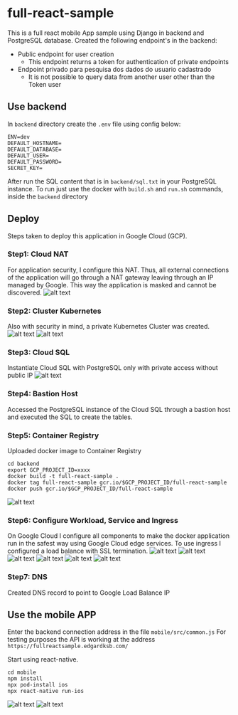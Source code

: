 # full-react-sample

This is a full react mobile App sample using Django in backend and PostgreSQL database.
Created the following endpoint's in the backend:
* Public endpoint for user creation
    * This endpoint returns a token for authentication of private endpoints
* Endpoint privado para pesquisa dos dados do usuario cadastrado
    * It is not possible to query data from another user other than the Token user

## Use backend
In `backend` directory create the `.env` file using config below:
```
ENV=dev
DEFAULT_HOSTNAME=
DEFAULT_DATABASE=
DEFAULT_USER=
DEFAULT_PASSWORD=
SECRET_KEY=
```
After run the SQL content that is in `backend/sql.txt` in your PostgreSQL instance.
To run just use the docker with `build.sh` and `run.sh` commands, inside the `backend` directory

## Deploy
Steps taken to deploy this application in Google Cloud (GCP).

### Step1: Cloud NAT
For application security, I configure this NAT.
Thus, all external connections of the application will go through a NAT gateway leaving through an IP managed by Google.
This way the application is masked and cannot be discovered.
![alt text](https://github.com/edgardksb/full-react-sample/blob/main/img/step1.png?raw=true)

### Step2: Cluster Kubernetes
Also with security in mind, a private Kubernetes Cluster was created.
![alt text](https://github.com/edgardksb/full-react-sample/blob/main/img/step21.png?raw=true)
![alt text](https://github.com/edgardksb/full-react-sample/blob/main/img/step22.png?raw=true)

### Step3: Cloud SQL
Instantiate Cloud SQL with PostgreSQL only with private access without public IP
![alt text](https://github.com/edgardksb/full-react-sample/blob/main/img/step3.png?raw=true)

### Step4: Bastion Host
Accessed the PostgreSQL instance of the Cloud SQL through a bastion host and executed the SQL to create the tables.

### Step5: Container Registry
Uploaded docker image to Container Registry
```
cd backend
export GCP_PROJECT_ID=xxxx
docker build -t full-react-sample .
docker tag full-react-sample gcr.io/$GCP_PROJECT_ID/full-react-sample
docker push gcr.io/$GCP_PROJECT_ID/full-react-sample
```
![alt text](https://github.com/edgardksb/full-react-sample/blob/main/img/step5.png?raw=true)

### Step6: Configure Workload, Service and Ingress
On Google Cloud I configure all components to make the docker application run in the safest way using Google Cloud edge services.
To use ingress I configured a load balance with SSL termination.
![alt text](https://github.com/edgardksb/full-react-sample/blob/main/img/step61.png?raw=true)
![alt text](https://github.com/edgardksb/full-react-sample/blob/main/img/step62.png?raw=true)
![alt text](https://github.com/edgardksb/full-react-sample/blob/main/img/step63.png?raw=true)
![alt text](https://github.com/edgardksb/full-react-sample/blob/main/img/step64.png?raw=true)
![alt text](https://github.com/edgardksb/full-react-sample/blob/main/img/step65.png?raw=true)
![alt text](https://github.com/edgardksb/full-react-sample/blob/main/img/step66.png?raw=true)

### Step7: DNS
Created DNS record to point to Google Load Balance IP

## Use the mobile APP

Enter the backend connection address in the file `mobile/src/common.js`
For testing purposes the API is working at the address `https://fullreactsample.edgardksb.com/`

Start using react-native.
```
cd mobile
npm install
npx pod-install ios
npx react-native run-ios
```
![alt text](https://github.com/edgardksb/full-react-sample/blob/main/img/screen1.png?raw=true)
![alt text](https://github.com/edgardksb/full-react-sample/blob/main/img/screen2.png?raw=true)